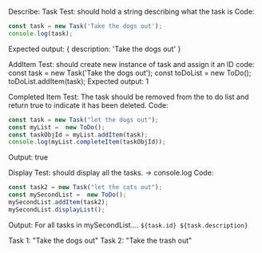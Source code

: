 
Describe: Task
Test: should hold a string describing what the task is
Code:
```javascript
const task = new Task('Take the dogs out');
console.log(task);
```
Expected output:
{
  description: 'Take the dogs out'
}

AddItem
Test: should create new instance of task and assign it an ID
code: 
const task = new Task('Take the dogs out');
const toDoList = new ToDo();
toDoList.addItem(task);
Expected output: 1

Completed Item
Test: The task should be removed from the to do list and return true to indicate it has been deleted.
Code: 
```javascript
const task = new Task("let the dogs out");
const myList =  new ToDo();
const taskObjId = myList.addItem(task);
console.log(myList.completeItem(taskObjId));
```
Output: true

Display
Test: should display all the tasks. -> console.log
Code: 
```javascript
const task2 = new Task("let the cats out");
const mySecondList =  new ToDo();
mySecondList.addItem(task2);
mySecondList.displayList();
```
Output: 
  For all tasks in mySecondList....
  `${task.id} ${task.description}`

  Task 1: "Take the dogs out"
  Task 2: "Take the trash out"




